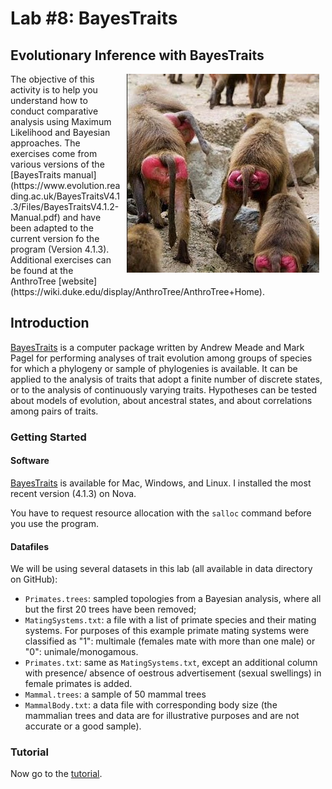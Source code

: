 # Lab #8: BayesTraits  
## Evolutionary Inference with BayesTraits  

<img src="./img/baboons.jpg" align="right" hspace="10">
The objective of this activity is to help you understand how to conduct comparative analysis using Maximum Likelihood and Bayesian approaches. 
The exercises come from various versions of the [BayesTraits manual](https://www.evolution.reading.ac.uk/BayesTraitsV4.1.3/Files/BayesTraitsV4.1.2-Manual.pdf) and have been adapted to the current version fo the program (Version 4.1.3).  
Additional exercises can be found at the AnthroTree [website](https://wiki.duke.edu/display/AnthroTree/AnthroTree+Home).

## Introduction
[BayesTraits](https://www.evolution.reading.ac.uk/BayesTraits.html) is a computer package written by Andrew Meade and Mark Pagel for performing analyses of trait evolution among groups of species for which a phylogeny or sample of phylogenies is available. 
It can be applied to the analysis of traits that adopt a finite number of discrete states, or to the analysis of continuously varying traits. 
Hypotheses can be tested about models of evolution, about ancestral states, and about correlations among pairs of traits.

### Getting Started  
#### Software  

[BayesTraits](http://www.evolution.reading.ac.uk/SoftwareMain.html) is available for Mac, Windows, and Linux.
I installed the most recent version (4.1.3) on Nova. 
<!-- I pre-installed two version of the program on Nova: the standard build (`BayesTraits`) and the Threaded version (`BT4-multi`).
The latter version will utilize all the cores you've requested with the `-n` option below.  -->
You have to request resource allocation with the `salloc` command before you use the program.

#### Datafiles
We will be using several datasets in this lab (all available in data directory on GitHub):  

* `Primates.trees`: sampled topologies from a Bayesian analysis, 
   where all but the first 20 trees have been removed;  
* `MatingSystems.txt`: a file with a list of primate species and 
   their mating systems. For purposes of this example primate mating 
   systems were classified as "1": multimale (females mate with 
   more than one male) or "0": unimale/monogamous.
* `Primates.txt`: same as `MatingSystems.txt`, except an additional column with presence/ absence of oestrous advertisement (sexual swellings) in female primates is added. 
* `Mammal.trees`: a sample of 50 mammal trees 
* `MammalBody.txt`: a data file with corresponding body size (the mammalian trees and data are for illustrative purposes and are not accurate or a good sample).

### Tutorial
Now go to the [tutorial](./BayesTraits.md).
